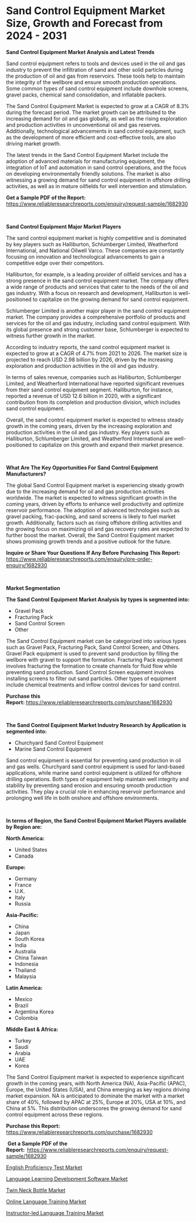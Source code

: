 <p><h1>Sand Control Equipment Market Size, Growth and Forecast from 2024 - 2031</h1></p><p><strong>Sand Control Equipment Market Analysis and Latest Trends</strong></p>
<p><p>Sand control equipment refers to tools and devices used in the oil and gas industry to prevent the infiltration of sand and other solid particles during the production of oil and gas from reservoirs. These tools help to maintain the integrity of the wellbore and ensure smooth production operations. Some common types of sand control equipment include downhole screens, gravel packs, chemical sand consolidation, and inflatable packers.</p><p>The Sand Control Equipment Market is expected to grow at a CAGR of 8.3% during the forecast period. The market growth can be attributed to the increasing demand for oil and gas globally, as well as the rising exploration and production activities in unconventional oil and gas reserves. Additionally, technological advancements in sand control equipment, such as the development of more efficient and cost-effective tools, are also driving market growth.</p><p>The latest trends in the Sand Control Equipment Market include the adoption of advanced materials for manufacturing equipment, the integration of IoT and automation in sand control operations, and the focus on developing environmentally friendly solutions. The market is also witnessing a growing demand for sand control equipment in offshore drilling activities, as well as in mature oilfields for well intervention and stimulation.</p></p>
<p><strong>Get a Sample PDF of the Report:&nbsp;</strong> <a href="https://www.reliableresearchreports.com/enquiry/request-sample/1682930">https://www.reliableresearchreports.com/enquiry/request-sample/1682930</a></p>
<p>&nbsp;</p>
<p><strong>Sand Control Equipment Major Market Players</strong></p>
<p><p>The sand control equipment market is highly competitive and is dominated by key players such as Halliburton, Schlumberger Limited, Weatherford International, and National Oilwell Varco. These companies are constantly focusing on innovation and technological advancements to gain a competitive edge over their competitors.</p><p>Halliburton, for example, is a leading provider of oilfield services and has a strong presence in the sand control equipment market. The company offers a wide range of products and services that cater to the needs of the oil and gas industry. With a focus on research and development, Halliburton is well-positioned to capitalize on the growing demand for sand control equipment.</p><p>Schlumberger Limited is another major player in the sand control equipment market. The company provides a comprehensive portfolio of products and services for the oil and gas industry, including sand control equipment. With its global presence and strong customer base, Schlumberger is expected to witness further growth in the market.</p><p>According to industry reports, the sand control equipment market is expected to grow at a CAGR of 4.7% from 2021 to 2026. The market size is projected to reach USD 2.98 billion by 2026, driven by the increasing exploration and production activities in the oil and gas industry.</p><p>In terms of sales revenue, companies such as Halliburton, Schlumberger Limited, and Weatherford International have reported significant revenues from their sand control equipment segment. Halliburton, for instance, reported a revenue of USD 12.6 billion in 2020, with a significant contribution from its completion and production division, which includes sand control equipment.</p><p>Overall, the sand control equipment market is expected to witness steady growth in the coming years, driven by the increasing exploration and production activities in the oil and gas industry. Key players such as Halliburton, Schlumberger Limited, and Weatherford International are well-positioned to capitalize on this growth and expand their market presence.</p></p>
<p>&nbsp;</p>
<p><strong>What Are The Key Opportunities For Sand Control Equipment Manufacturers?</strong></p>
<p><p>The global Sand Control Equipment market is experiencing steady growth due to the increasing demand for oil and gas production activities worldwide. The market is expected to witness significant growth in the coming years, driven by efforts to enhance well productivity and optimize reservoir performance. The adoption of advanced technologies such as gravel packing, frac-packing, and sand screens is likely to fuel market growth. Additionally, factors such as rising offshore drilling activities and the growing focus on maximizing oil and gas recovery rates are expected to further boost the market. Overall, the Sand Control Equipment market shows promising growth trends and a positive outlook for the future.</p></p>
<p><strong>Inquire or Share Your Questions If Any Before Purchasing This Report:</strong> <a href="https://www.reliableresearchreports.com/enquiry/pre-order-enquiry/1682930">https://www.reliableresearchreports.com/enquiry/pre-order-enquiry/1682930</a></p>
<p>&nbsp;</p>
<p><strong>Market Segmentation</strong></p>
<p><strong>The Sand Control Equipment Market Analysis by types is segmented into:</strong></p>
<p><ul><li>Gravel Pack</li><li>Fracturing Pack</li><li>Sand Control Screen</li><li>Other</li></ul></p>
<p><p>The Sand Control Equipment market can be categorized into various types such as Gravel Pack, Fracturing Pack, Sand Control Screen, and Others. Gravel Pack equipment is used to prevent sand production by filling the wellbore with gravel to support the formation. Fracturing Pack equipment involves fracturing the formation to create channels for fluid flow while preventing sand production. Sand Control Screen equipment involves installing screens to filter out sand particles. Other types of equipment include chemical treatments and inflow control devices for sand control.</p></p>
<p><strong>Purchase this Report:&nbsp;</strong><a href="https://www.reliableresearchreports.com/purchase/1682930">https://www.reliableresearchreports.com/purchase/1682930</a></p>
<p>&nbsp;</p>
<p><strong>The Sand Control Equipment Market Industry Research by Application is segmented into:</strong></p>
<p><ul><li>Churchyard Sand Control Equipment</li><li>Marine Sand Control Equipment</li></ul></p>
<p><p>Sand control equipment is essential for preventing sand production in oil and gas wells. Churchyard sand control equipment is used for land-based applications, while marine sand control equipment is utilized for offshore drilling operations. Both types of equipment help maintain well integrity and stability by preventing sand erosion and ensuring smooth production activities. They play a crucial role in enhancing reservoir performance and prolonging well life in both onshore and offshore environments.</p></p>
<p>&nbsp;</p>
<p><strong>In terms of Region, the Sand Control Equipment Market Players available by Region are:</strong></p>
<p>
    <p> <strong> North America: </strong>
        <ul>
            <li>United States</li>
            <li>Canada</li>
        </ul>
        </p> 
    <p> <strong> Europe: </strong>
        <ul>
            <li>Germany</li>
            <li>France</li>
            <li>U.K.</li>
            <li>Italy</li>
            <li>Russia</li>
        </ul>
        </p> 
    <p> <strong> Asia-Pacific: </strong>
        <ul>
            <li>China</li>
            <li>Japan</li>
            <li>South Korea</li>
            <li>India</li>
            <li>Australia</li>
            <li>China Taiwan</li>
            <li>Indonesia</li>
            <li>Thailand</li>
            <li>Malaysia</li>
        </ul>
        </p> 
    <p> <strong> Latin America: </strong>
        <ul>
            <li>Mexico</li>
            <li>Brazil</li>
            <li>Argentina Korea</li>
            <li>Colombia</li>
        </ul>
        </p> 
    <p> <strong> Middle East & Africa: </strong>
        <ul>
            <li>Turkey</li>
            <li>Saudi</li>
            <li>Arabia</li>
            <li>UAE</li>
            <li>Korea</li>
        </ul>
    </p>
    </p>
<p><p>The Sand Control Equipment market is expected to experience significant growth in the coming years, with North America (NA), Asia-Pacific (APAC), Europe, the United States (USA), and China emerging as key regions driving market expansion. NA is anticipated to dominate the market with a market share of 40%, followed by APAC at 25%, Europe at 20%, USA at 10%, and China at 5%. This distribution underscores the growing demand for sand control equipment across these regions.</p></p>
<p><strong>Purchase this Report: </strong><a href="https://www.reliableresearchreports.com/purchase/1682930">https://www.reliableresearchreports.com/purchase/1682930</a></p>
<p>&nbsp;<strong>Get a Sample PDF of the Report:&nbsp;&nbsp;</strong><a href="https://www.reliableresearchreports.com/enquiry/request-sample/1682930">https://www.reliableresearchreports.com/enquiry/request-sample/1682930</a></p>
<p><strong></strong></p>
<p><p><a href="https://github.com/globismark/Market-Research-Report-List-2/blob/main/english-proficiency-test-market.md">English Proficiency Test Market</a></p><p><a href="https://github.com/nancykennedykellievqfqt2/Market-Research-Report-List-1/blob/main/language-learning-development-software-market.md">Language Learning Development Software Market</a></p><p><a href="https://github.com/seekum/Market-Research-Report-List-1/blob/main/twin-neck-bottle-market.md">Twin Neck Bottle Market</a></p><p><a href="https://github.com/prosalinda88/Market-Research-Report-List-3/blob/main/online-language-training-market.md">Online Language Training Market</a></p><p><a href="https://github.com/NorbertYates/Market-Research-Report-List-3/blob/main/instructor-led-language-training-market.md">Instructor-led Language Training Market</a></p></p>